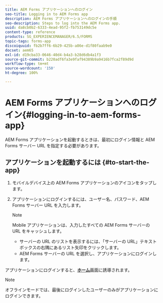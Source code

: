 ```yaml
---
title: AEM Forms アプリケーションへのログイン
seo-title: Logging in to AEM Forms app
description: AEM Forms アプリケーションへのログインの手順
seo-description: Steps to log into the AEM Forms app.
uuid: da8cb0b2-6333-4ead-95f2-fb753149dc5e
content-type: reference
products: SG_EXPERIENCEMANAGER/6.5/FORMS
topic-tags: forms-app
discoiquuid: fb2b7ff6-6b29-425b-a86e-d1f80faab9e0
docset: aem65
exl-id: d19cba33-0646-40d4-b4a3-b28d6db4a1f3
source-git-commit: b220adf6fa3e9faf94389b9a9416b7fca2f89d9d
workflow-type: tm+mt
source-wordcount: '150'
ht-degree: 100%

---
```


# AEM Forms アプリケーションへのログイン{#logging-in-to-aem-forms-app}

AEM Forms アプリケーションを起動するときは、最初にログイン情報と AEM Forms サーバー URL を指定する必要があります。

## アプリケーションを起動するには {#to-start-the-app}

1. モバイルデバイス上の AEM Forms アプリケーションのアイコンをタップします。
1. アプリケーションにログインするには、ユーザー名、パスワード、AEM Forms サーバー URL を入力します。

   >[!NOTE]
   >
   >Mobile アプリケーションは、入力したすべての AEM Forms サーバーの URL をキャッシュします。
   >
   >    * サーバーの URL のリストを表示するには、「サーバーの URL」テキストボックスの右隅にあるリスト矢印をクリックします。
   >    * AEM Forms サーバーの URL を選択し、アプリケーションにログインします。


アプリケーションにログインすると、[**ホーム**](../../forms/using/home-screen.md)画面に誘導されます。

>[!NOTE]
>
>オフラインモードでは、最後にログインしたユーザーのみがアプリケーションにログインできます。
